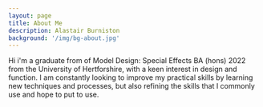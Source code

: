 ```yaml
---
layout: page
title: About Me
description: Alastair Burniston
background: '/img/bg-about.jpg'
---
```


Hi i'm a graduate from of Model Design: Special Effects BA (hons) 2022 from the University of Hertforshire, with a keen interest in design and function. I am constantly looking to improve my practical skills by learning new techniques and processes, but also refining the skills that I commonly use and hope to put to use.